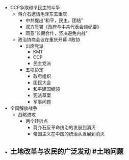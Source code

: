 - CCP争取和平民主的斗争
	- 蒋介石邀请毛泽东去重庆
		- 中共提出“和平，民主，团结”
		- 双方签署《政府与中共代表会谈纪要》
		- 同意“长期合作，坚决避免内战”
	- 政治协商会议在重庆开幕 #政协
		- 出席党派
			- KMT
			- CCP
			- 民主党派
		- 五项协定
			- 政府组织
			- 国民大会
			- 和平建国纲领
			- 宪法草案
			- 军事问题
- 全国解放战争
	- 战略进攻
		- 两个转折点
			- 蒋介石反革命统治的发展到消灭
			- 帝国主义在中国的统治从发展到消灭
- 土地改革与农民的广泛发动 #土地问题
	-
